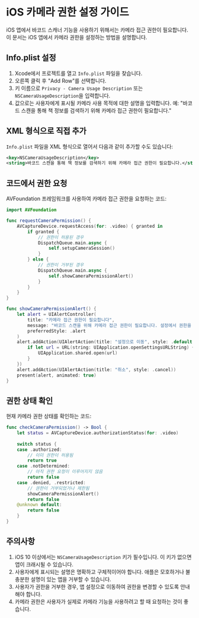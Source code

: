 # iOS 카메라 권한 설정 가이드

iOS 앱에서 바코드 스캐너 기능을 사용하기 위해서는 카메라 접근 권한이 필요합니다. 이 문서는 iOS 앱에서 카메라 권한을 설정하는 방법을 설명합니다.

## Info.plist 설정

1. Xcode에서 프로젝트를 열고 `Info.plist` 파일을 찾습니다.
2. 오른쪽 클릭 후 "Add Row"를 선택합니다.
3. 키 이름으로 `Privacy - Camera Usage Description` 또는 `NSCameraUsageDescription`을 입력합니다.
4. 값으로는 사용자에게 표시될 카메라 사용 목적에 대한 설명을 입력합니다.
   예: "바코드 스캔을 통해 책 정보를 검색하기 위해 카메라 접근 권한이 필요합니다."

## XML 형식으로 직접 추가

`Info.plist` 파일을 XML 형식으로 열어서 다음과 같이 추가할 수도 있습니다:

```xml
<key>NSCameraUsageDescription</key>
<string>바코드 스캔을 통해 책 정보를 검색하기 위해 카메라 접근 권한이 필요합니다.</string>
```

## 코드에서 권한 요청

AVFoundation 프레임워크를 사용하여 카메라 접근 권한을 요청하는 코드:

```swift
import AVFoundation

func requestCameraPermission() {
    AVCaptureDevice.requestAccess(for: .video) { granted in
        if granted {
            // 권한이 허용된 경우
            DispatchQueue.main.async {
                self.setupCameraSession()
            }
        } else {
            // 권한이 거부된 경우
            DispatchQueue.main.async {
                self.showCameraPermissionAlert()
            }
        }
    }
}

func showCameraPermissionAlert() {
    let alert = UIAlertController(
        title: "카메라 접근 권한이 필요합니다",
        message: "바코드 스캔을 위해 카메라 접근 권한이 필요합니다. 설정에서 권한을 허용해주세요.",
        preferredStyle: .alert
    )
    alert.addAction(UIAlertAction(title: "설정으로 이동", style: .default) { _ in
        if let url = URL(string: UIApplication.openSettingsURLString) {
            UIApplication.shared.open(url)
        }
    })
    alert.addAction(UIAlertAction(title: "취소", style: .cancel))
    present(alert, animated: true)
}
```

## 권한 상태 확인

현재 카메라 권한 상태를 확인하는 코드:

```swift
func checkCameraPermission() -> Bool {
    let status = AVCaptureDevice.authorizationStatus(for: .video)
    
    switch status {
    case .authorized:
        // 이미 권한이 허용됨
        return true
    case .notDetermined:
        // 아직 권한 요청이 이루어지지 않음
        return false
    case .denied, .restricted:
        // 권한이 거부되었거나 제한됨
        showCameraPermissionAlert()
        return false
    @unknown default:
        return false
    }
}
```

## 주의사항

1. iOS 10 이상에서는 `NSCameraUsageDescription` 키가 필수입니다. 이 키가 없으면 앱이 크래시될 수 있습니다.
2. 사용자에게 표시되는 설명은 명확하고 구체적이어야 합니다. 애플은 모호하거나 불충분한 설명이 있는 앱을 거부할 수 있습니다.
3. 사용자가 권한을 거부한 경우, 앱 설정으로 이동하여 권한을 변경할 수 있도록 안내해야 합니다.
4. 카메라 권한은 사용자가 실제로 카메라 기능을 사용하려고 할 때 요청하는 것이 좋습니다. 